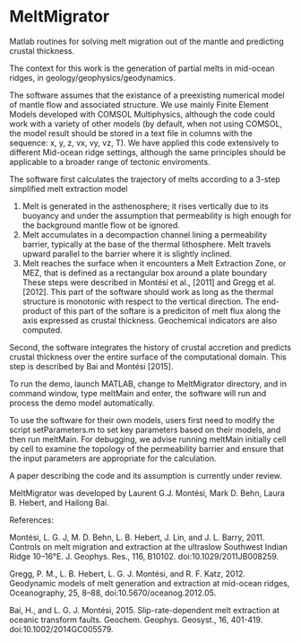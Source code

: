 # MeltMigrator
Matlab routines for solving melt migration out of the mantle and predicting crustal thickness.

The context for this work is the generation of partial melts in mid-ocean ridges, in geology/geophysics/geodynamics. 

The software assumes that the existance of a preexisting numerical model of mantle flow and associated structure. We use mainly Finite Element Models developed with COMSOL Multiphysics, although the code could work with a variety of other models (by default, when not using COMSOL, the model result should be stored in a text file in columns with the sequence: x, y, z, vx, vy, vz, T). We have applied this code extensively to different Mid-ocean ridge settings, although the same principles should be applicable to a broader range of tectonic enviroments. 

The software first calculates the trajectory of melts according to a 3-step simplified melt extraction model
  1) Melt is generated in the asthenosphere; it rises vertically due to its buoyancy and under the assumption that permeability is high enough for the background mantle flow ot be ignored.
  2) Melt accumulates in a decompaction channel lining a permeability barrier, typically at the base of the thermal lithosphere. Melt travels upward parallel to the barrier where it is slightly inclined. 
  3) Melt reaches the surface when it encounters a Melt Extraction Zone, or MEZ, that is defined as a rectangular box around a plate boundary
These steps were described in Montési et al., [2011] and Gregg et al. [2012]. This part of the software should work as long as the thermal structure is monotonic with respect to the vertical direction.
The end-product of this part of the softare is a prediciton of melt flux along the axis expressed as crustal thickness. Geochemical indicators are also computed.

Second, the software integrates the history of crustal accretion and predicts crustal thickness over the entire surface of the computational domain. This step is described by Bai and Montési [2015].

To run the demo, launch MATLAB, change to MeltMigrator directory, and in command window, type meltMain and enter, the software will run and process the demo model automatically.

To use the software for their own models, users first need to modify the script setParameters.m to set key parameters based on their models, and then run meltMain. For debugging, we advise running meltMain initially cell by cell to examine the topology of the permeability barrier and ensure that the input parameters are appropriate for the calculation.

A paper describing the code and its assumption is currently under review.

MeltMigrator was developed by Laurent G.J. Montési, Mark D. Behn, Laura B. Hebert, and Hailong Bai.

References: 

  Montési, L. G. J, M. D. Behn, L. B. Hebert, J. Lin, and J. L. Barry, 2011. Controls on melt migration and extraction at the ultraslow Southwest Indian Ridge 10–16°E. J. Geophys. Res., 116, B10102. doi:10.1029/2011JB008259.
  
  Gregg, P. M., L. B. Hebert, L. G. J. Montési, and R. F. Katz, 2012. Geodynamic models of melt generation and extraction at mid-ocean ridges, Oceanography, 25, 8–88, doi:10.5670/oceanog.2012.05.
  
  Bai, H., and L. G. J. Montési, 2015. Slip-rate-dependent melt extraction at oceanic transform faults. Geochem. Geophys. Geosyst., 16, 401-419. doi:10.1002/2014GC005579.
